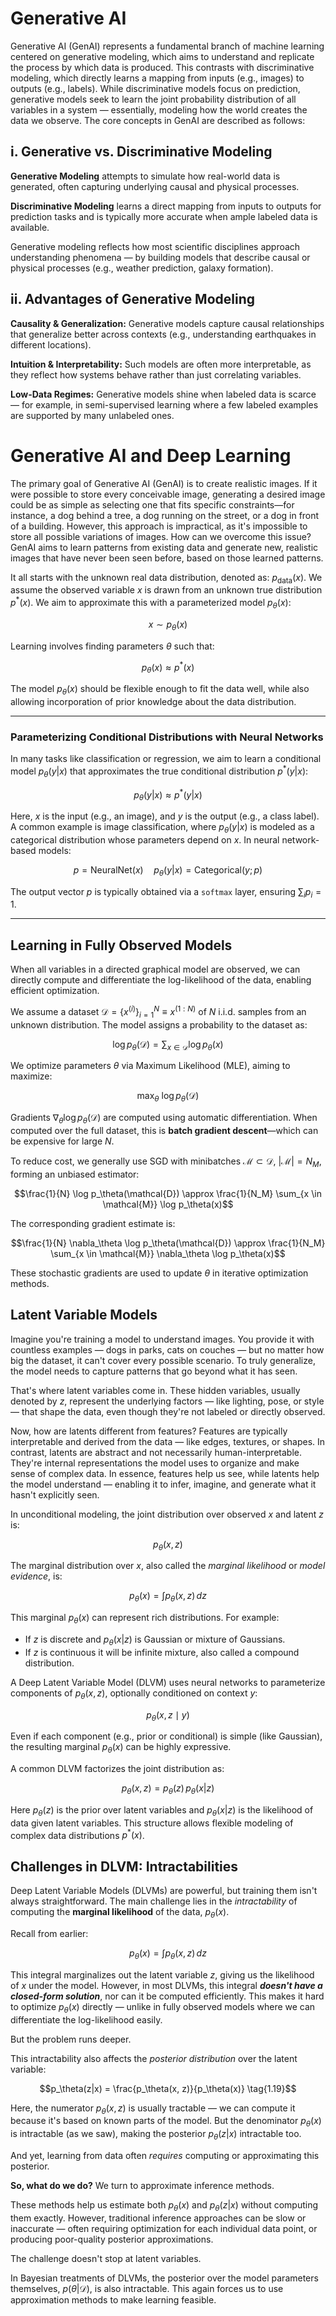 # Generative AI

Generative AI (GenAI) represents a fundamental branch of machine learning centered on generative modeling, which aims to understand and replicate the process by which data is produced. This contrasts with discriminative modeling, which directly learns a mapping from inputs (e.g., images) to outputs (e.g., labels). While discriminative models focus on prediction, generative models seek to learn the joint probability distribution of all variables in a system — essentially, modeling how the world creates the data we observe. The core concepts in GenAI are described as follows:

## i. Generative vs. Discriminative Modeling

**Generative Modeling** attempts to simulate how real-world data is generated, often capturing underlying causal and physical processes.

**Discriminative Modeling** learns a direct mapping from inputs to outputs for prediction tasks and is typically more accurate when ample labeled data is available.

Generative modeling reflects how most scientific disciplines approach understanding phenomena — by building models that describe causal or physical processes (e.g., weather prediction, galaxy formation).

## ii. Advantages of Generative Modeling

**Causality & Generalization:** Generative models capture causal relationships that generalize better across contexts (e.g., understanding earthquakes in different locations).

**Intuition & Interpretability:** Such models are often more interpretable, as they reflect how systems behave rather than just correlating variables.

**Low-Data Regimes:** Generative models shine when labeled data is scarce — for example, in semi-supervised learning where a few labeled examples are supported by many unlabeled ones.

# Generative AI and Deep Learning

The primary goal of Generative AI (GenAI) is to create realistic images. If it were possible to store every conceivable image, generating a desired image could be as simple as selecting one that fits specific constraints—for instance, a dog behind a tree, a dog running on the street, or a dog in front of a building. However, this approach is impractical, as it's impossible to store all possible variations of images. How can we overcome this issue? GenAI aims to learn patterns from existing data and generate new, realistic images that have never been seen before, based on those learned patterns.

It all starts with the unknown real data distribution, denoted as: $p_{\text{data}}(x)$. We assume the observed variable $x$ is drawn from an unknown true distribution $p^*(x)$. We aim to approximate this with a parameterized model $p_\theta(x)$:

$$x \sim p_\theta(x)$$

Learning involves finding parameters $\theta$ such that:

$$p_\theta(x) \approx p^*(x)$$

The model $p_\theta(x)$ should be flexible enough to fit the data well, while also allowing incorporation of prior knowledge about the data distribution.

---

### Parameterizing Conditional Distributions with Neural Networks

In many tasks like classification or regression, we aim to learn a conditional model $p_\theta(y|x)$ that approximates the true conditional distribution $p^*(y|x)$:

$$p_\theta(y|x) \approx p^*(y|x)$$

Here, $x$ is the input (e.g., an image), and $y$ is the output (e.g., a class label). A common example is image classification, where $p_\theta(y|x)$ is modeled as a categorical distribution whose parameters depend on $x$. In neural network-based models:

$$p = \text{NeuralNet}(x) \quad p_\theta(y|x) = \text{Categorical}(y; p)$$

The output vector $p$ is typically obtained via a `softmax` layer, ensuring $\sum_i p_i = 1$.

---

## Learning in Fully Observed Models

When all variables in a directed graphical model are observed, we can directly compute and differentiate the log-likelihood of the data, enabling efficient optimization.

We assume a dataset $\mathcal{D} = \{x^{(i)}\}_{i=1}^{N} \equiv x^{(1:N)}$ of $N$ i.i.d. samples from an unknown distribution. The model assigns a probability to the dataset as:

$$\log p_\theta(\mathcal{D}) = \sum_{x \in \mathcal{D}} \log p_\theta(x)$$

We optimize parameters $\theta$ via Maximum Likelihood (MLE), aiming to maximize:

$$\max_\theta \ \log p_\theta(\mathcal{D})$$

Gradients $\nabla_\theta \log p_\theta(\mathcal{D})$ are computed using automatic differentiation. When computed over the full dataset, this is **batch gradient descent**—which can be expensive for large $N$.

To reduce cost, we generally use SGD with minibatches $\mathcal{M} \subset \mathcal{D}$, $|\mathcal{M}| = N_M$, forming an unbiased estimator:

$$\frac{1}{N} \log p_\theta(\mathcal{D}) \approx \frac{1}{N_M} \sum_{x \in \mathcal{M}} \log p_\theta(x)$$

The corresponding gradient estimate is:

$$\frac{1}{N} \nabla_\theta \log p_\theta(\mathcal{D}) \approx \frac{1}{N_M} \sum_{x \in \mathcal{M}} \nabla_\theta \log p_\theta(x)$$

These stochastic gradients are used to update $\theta$ in iterative optimization methods.

## Latent Variable Models

Imagine you're training a model to understand images. You provide it with countless examples — dogs in parks, cats on couches — but no matter how big the dataset, it can't cover every possible scenario. To truly generalize, the model needs to capture patterns that go beyond what it has seen.

That's where latent variables come in. These hidden variables, usually denoted by $z$, represent the underlying factors — like lighting, pose, or style — that shape the data, even though they're not labeled or directly observed.

Now, how are latents different from features? Features are typically interpretable and derived from the data — like edges, textures, or shapes. In contrast, latents are abstract and not necessarily human-interpretable. They're internal representations the model uses to organize and make sense of complex data. In essence, features help us see, while latents help the model understand — enabling it to infer, imagine, and generate what it hasn't explicitly seen.

In unconditional modeling, the joint distribution over observed $x$ and latent $z$ is:

$$p_\theta(x, z)$$

The marginal distribution over $x$, also called the *marginal likelihood* or *model evidence*, is:

$$p_\theta(x) = \int p_\theta(x, z) \, dz$$

This marginal $p_\theta(x)$ can represent rich distributions. For example:
- If $z$ is discrete and $p_\theta(x|z)$ is Gaussian or mixture of Gaussians.
- If $z$ is continuous it will be infinite mixture, also called a compound distribution.

A Deep Latent Variable Model (DLVM) uses neural networks to parameterize components of $p_\theta(x, z)$, optionally conditioned on context $y$:

$$p_\theta(x, z \mid y)$$

Even if each component (e.g., prior or conditional) is simple (like Gaussian), the resulting marginal $p_\theta(x)$ can be highly expressive.

A common DLVM factorizes the joint distribution as:

$$p_\theta(x, z) = p_\theta(z) \, p_\theta(x|z)$$

Here $p_\theta(z)$ is the prior over latent variables and $p_\theta(x|z)$ is the likelihood of data given latent variables. This structure allows flexible modeling of complex data distributions $p^*(x)$.

## Challenges in DLVM: Intractabilities

Deep Latent Variable Models (DLVMs) are powerful, but training them isn't always straightforward. The main challenge lies in the *intractability* of computing the **marginal likelihood** of the data, $p_\theta(x)$.

Recall from earlier:

$$p_\theta(x) = \int p_\theta(x, z) \, dz$$

This integral marginalizes out the latent variable $z$, giving us the likelihood of $x$ under the model. However, in most DLVMs, this integral ***doesn't have a closed-form solution***, nor can it be computed efficiently. This makes it hard to optimize $p_\theta(x)$ directly — unlike in fully observed models where we can differentiate the log-likelihood easily.

But the problem runs deeper.

This intractability also affects the *posterior distribution* over the latent variable:

$$p_\theta(z|x) = \frac{p_\theta(x, z)}{p_\theta(x)} \tag{1.19}$$

Here, the numerator $p_\theta(x, z)$ is usually tractable — we can compute it because it's based on known parts of the model. But the denominator $p_\theta(x)$ is intractable (as we saw), making the posterior $p_\theta(z|x)$ intractable too.

And yet, learning from data often *requires* computing or approximating this posterior.

**So, what do we do?** We turn to approximate inference methods.

These methods help us estimate both $p_\theta(x)$ and $p_\theta(z|x)$ without computing them exactly. However, traditional inference approaches can be slow or inaccurate — often requiring optimization for each individual data point, or producing poor-quality posterior approximations.

The challenge doesn't stop at latent variables.

In Bayesian treatments of DLVMs, the posterior over the model parameters themselves, $p(\theta | \mathcal{D})$, is also intractable. This again forces us to use approximation methods to make learning feasible.